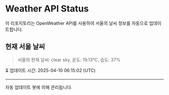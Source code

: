 
# Weather API Status

이 리포지토리는 OpenWeather API를 사용하여 서울의 날씨 정보를 자동으로 업데이트합니다.

## 현재 서울 날씨
> 서울의 현재 날씨: clear sky, 온도: 19.13°C, 습도: 37%

⏳ 업데이트 시간: 2025-04-10 06:15:02 (UTC)

---
자동 업데이트 봇에 의해 관리됩니다.

